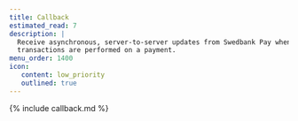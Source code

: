 ```yaml
---
title: Callback
estimated_read: 7
description: |
  Receive asynchronous, server-to-server updates from Swedbank Pay when
  transactions are performed on a payment.
menu_order: 1400
icon:
   content: low_priority
   outlined: true
---
```


{% include callback.md %}

